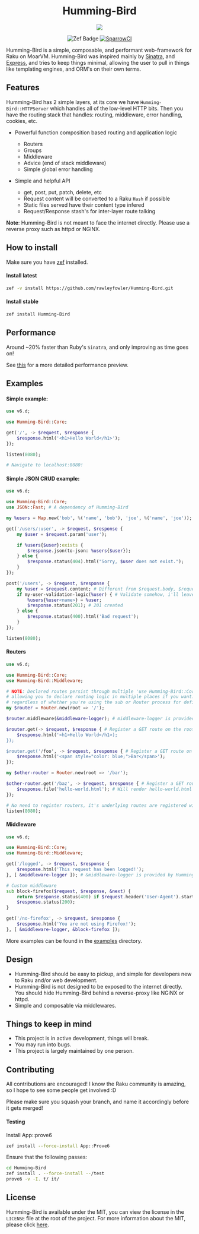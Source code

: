 <div style="text-align: center;">
<h1>Humming-Bird</h1>

<img src="https://user-images.githubusercontent.com/75388349/222969311-216081eb-fe47-4f97-bc49-d52fc8750a24.svg" />

![Zef Badge](https://raku.land/zef:rawleyfowler/Humming-Bird/badges/version?)
[![SparrowCI](https://ci.sparrowhub.io/project/gh-rawleyfowler-Humming-Bird/badge)](https://ci.sparrowhub.io)
</div>

Humming-Bird is a simple, composable, and performant web-framework for Raku on MoarVM.
Humming-Bird was inspired mainly by [Sinatra](https://sinatrarb.com), and [Express](https://expressjs.com), and tries to keep
things minimal, allowing the user to pull in things like templating engines, and ORM's on their own terms.

## Features
Humming-Bird has 2 simple layers, at its core we have `Humming-Bird::HTTPServer` which handles all of the low-level HTTP bits. Then you have the
routing stack that handles: routing, middleware, error handling, cookies, etc.

- Powerful function composition based routing and application logic
    - Routers
    - Groups
    - Middleware
    - Advice (end of stack middleware)
    - Simple global error handling

- Simple and helpful API
    - get, post, put, patch, delete, etc
    - Request content will be converted to a Raku `Hash` if possible
    - Static files served have their content type infered
    - Request/Response stash's for inter-layer route talking

**Note**: Humming-Bird is not meant to face the internet directly. Please use a reverse proxy such as httpd or NGiNX.

## How to install
Make sure you have [zef](https://github.com/ugexe/zef) installed.

#### Install latest
```bash
zef -v install https://github.com/rawleyfowler/Humming-Bird.git
```

#### Install stable
```bash
zef install Humming-Bird
```

## Performance
Around ~20% faster than Ruby's `Sinatra`, and only improving as time goes on!

See [this](https://github.com/rawleyfowler/Humming-Bird/issues/43#issuecomment-1454252501) for a more detailed performance preview.

## Examples

#### Simple example:
```raku
use v6.d;

use Humming-Bird::Core;

get('/', -> $request, $response {
    $response.html('<h1>Hello World</h1>');
});

listen(8080);

# Navigate to localhost:8080!
```

#### Simple JSON CRUD example:
```raku
use v6.d;

use Humming-Bird::Core;
use JSON::Fast; # A dependency of Humming-Bird

my %users = Map.new('bob', %('name', 'bob'), 'joe', %('name', 'joe'));

get('/users/:user', -> $request, $response {
    my $user = $request.param('user');

    if %users{$user}:exists {
        $response.json(to-json: %users{$user});
    } else {
        $response.status(404).html("Sorry, $user does not exist.");
    }
});

post('/users', -> $request, $response {
    my %user = $request.content; # Different from $request.body, $request.content will do its best to decode the data to a Map.
    if my-user-validation-logic(%user) { # Validate somehow, i'll leave that up to you.
        %users{%user<name>} = %user;
        $response.status(201); # 201 created
    } else {
        $response.status(400).html('Bad request');
    }
});

listen(8080);
```

#### Routers
```raku
use v6.d;

use Humming-Bird::Core;
use Humming-Bird::Middleware;

# NOTE: Declared routes persist through multiple 'use Humming-Bird::Core' statements
# allowing you to declare routing logic in multiple places if you want. This is true
# regardless of whether you're using the sub or Router process for defining routes.
my $router = Router.new(root => '/');

$router.middleware(&middleware-logger); # middleware-logger is provided by the Middleware package

$router.get(-> $request, $response { # Register a GET route on the root of the router
    $response.html('<h1>Hello World</h1>);
});

$router.get('/foo', -> $request, $response { # Register a GET route on /foo
    $response.html('<span style="color: blue;">Bar</span>');
});

my $other-router = Router.new(root => '/bar');

$other-router.get('/baz', -> $request, $response { # Register a GET route on /bar/baz
    $response.file('hello-world.html'); # Will render hello-world.html and infer its content type
});

# No need to register routers, it's underlying routes are registered with Humming-Bird on creation.
listen(8080); 
```

#### Middleware
```raku
use v6.d;

use Humming-Bird::Core;
use Humming-Bird::Middleware;

get('/logged', -> $request, $response {
    $response.html('This request has been logged!');
}, [ &middleware-logger ]); # &middleware-logger is provided by Humming-Bird::Middleware

# Custom middleware
sub block-firefox($request, $response, &next) {
    return $response.status(400) if $request.header('User-Agent').starts-with('Mozilla');
    $response.status(200);
}

get('/no-firefox', -> $request, $response {
    $response.html('You are not using Firefox!');
}, [ &middleware-logger, &block-firefox ]);
```

More examples can be found in the [examples](https://github.com/rawleyfowler/Humming-Bird/tree/main/examples) directory.

## Design
- Humming-Bird should be easy to pickup, and simple for developers new to Raku and/or web development.
- Humming-Bird is not designed to be exposed to the internet directly. You should hide Humming-Bird behind a reverse-proxy like NGiNX or httpd.
- Simple and composable via middlewares.

## Things to keep in mind
- This project is in active development, things will break.
- You may run into bugs.
- This project is largely maintained by one person.

## Contributing
All contributions are encouraged! I know the Raku community is amazing, so I hope to see
some people get involved :D

Please make sure you squash your branch, and name it accordingly before it gets merged!

#### Testing

Install App::prove6

```bash
zef install --force-install App::Prove6
```

Ensure that the following passes:

```bash
cd Humming-Bird
zef install . --force-install --/test
prove6 -v -I. t/ it/
```

## License
Humming-Bird is available under the MIT, you can view the license in the `LICENSE` file
at the root of the project. For more information about the MIT, please click
[here](https://mit-license.org/).
